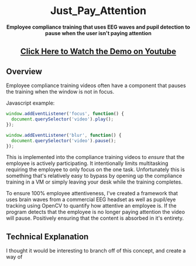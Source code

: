 <h1 align="center">Just_Pay_Attention</h1>

<p align="center"><b>Employee compliance training that uses EEG waves and pupil detection to pause when the user isn't paying attention</b></p>

<h2 align="center"><a href="https://www.youtube.com/watch?v=ttMWoj_lk0o">Click Here to Watch the Demo on Youtube</a></h2>

## Overview

Employee compliance training videos often have a component that pauses the training when the window is not in focus.

Javascript example:

```javascript
window.addEventListener('focus', function() {
  document.querySelector('video').play();
});

window.addEventListener('blur', function() {
  document.querySelector('video').pause();
});
```

This is implemented into the compliance training videos to *ensure* that the employee is actively participating.  It intentionally limits multitasking requiring the employee to only focus on the one task.  Unfortunately this is something that's relatively easy to bypass by opening up the compliance training in a VM or simply leaving your desk while the training completes.

To ensure 100% employee attentiveness, I've created a framework that uses brain waves from a commercial EEG headset as well as pupil/eye tracking using OpenCV to quantify how attentive an employee is.  If the program detects that the employee is no longer paying attention the video will pause.  Positively ensuring that the content is absorbed in it's entirety.

## Technical Explanation

I thought it would be interesting to branch off of this concept, and create a way of


